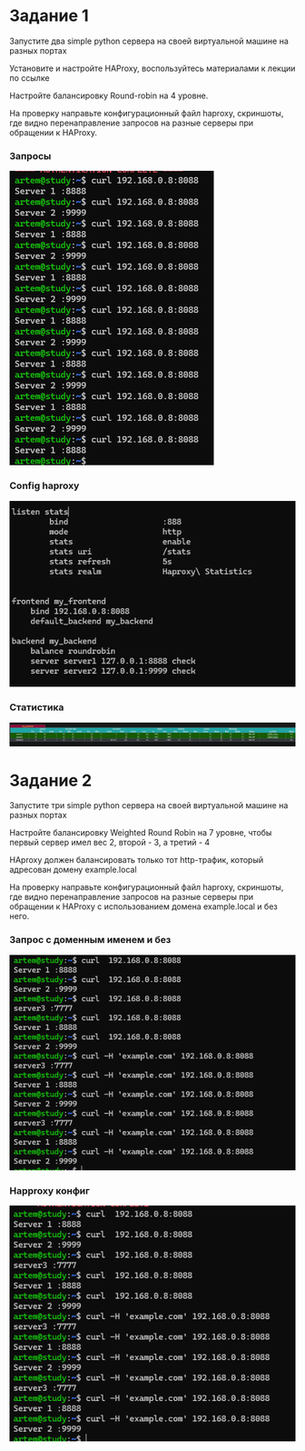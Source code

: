 # Задание 1

Запустите два simple python сервера на своей виртуальной машине на разных портах

Установите и настройте HAProxy, воспользуйтесь материалами к лекции по ссылке

Настройте балансировку Round-robin на 4 уровне.

На проверку направьте конфигурационный файл haproxy, скриншоты, где видно перенаправление запросов на разные серверы при обращении к HAProxy.
 
 ### Запросы 
 
![alt text](https://github.com/Padawan18/Disaster-recovery-and-Keepalived/blob/main/request)

### Config haproxy

![alt text](https://github.com/Padawan18/Disaster-recovery-and-Keepalived/blob/main/haproxy.png)

### Статистика

![alt text](https://github.com/Padawan18/Disaster-recovery-and-Keepalived/blob/main/stats.png)

# Задание 2

Запустите три simple python сервера на своей виртуальной машине на разных портах

Настройте балансировку Weighted Round Robin на 7 уровне, чтобы первый сервер имел вес 2, второй - 3, а третий - 4

HAproxy должен балансировать только тот http-трафик, который адресован домену example.local

На проверку направьте конфигурационный файл haproxy, скриншоты, где видно перенаправление запросов на разные серверы при обращении к HAProxy c использованием домена example.local и без него.

### Запрос с доменным именем и без

![alt text](https://github.com/Padawan18/Disaster-recovery-and-Keepalived/blob/main/curl2.png)


### Happroxy конфиг

![alt text](https://github.com/Padawan18/Disaster-recovery-and-Keepalived/blob/main/happroxy.png)
